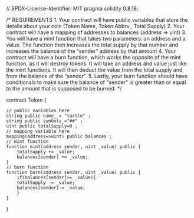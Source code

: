
// SPDX-License-Identifier: MIT
pragma solidity 0.8.18;

/*
       REQUIREMENTS
    1. Your contract will have public variables that store the details about your coin (Token Name, Token Abbrv., Total Supply)
    2. Your contract will have a mapping of addresses to balances (address => uint)
    3. You will have a mint function that takes two parameters: an address and a value. 
       The function then increases the total supply by that number and increases the balance 
       of the “sender” address by that amount
    4. Your contract will have a burn function, which works the opposite of the mint function, as it will destroy tokens. 
       It will take an address and value just like the mint functions. It will then deduct the value from the total supply 
       and from the balance of the “sender”.
    5. Lastly, your burn function should have conditionals to make sure the balance of "sender" is greater than or equal 
       to the amount that is supposed to be burned.
*/

contract Token {

    // public variables here
    string public name_ = "turtle" ;
    string public symbols_="##" ;
    uint public totalSupply=0 ;
    // mapping variable here
    mapping(address=>uint) public balances ;
    // mint function
    function mint(address sender, uint _value) public {
        totalSupply += _value;
        balances[sender] += _value;
    }
    // burn function
    function burn(address sender, uint _value) public {
        if(balances[sender]>= _value){
        totalSupply -= _value;
        balances[sender]-= _value;
        }
    }
}
